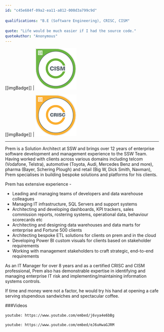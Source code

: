```yaml
---
id: "c45e684f-09a2-ea11-a812-000d3a799c9d"

qualifications: "B.E (Software Engineering), CRISC, CISM"

quote: "Life would be much easier if I had the source code."
quoteAuthor: "Anonymous"
---
```


[[imgBadge]]
| ![CISM.png](../badges/SysAdmin-CISM.png)

[[imgBadge]]
| ![CRISC.png](../badges/SysAdmin-CRISC.png)

---

Prem is a Solution Architect at SSW and brings over 12 years of enterprise software development and management experience to the SSW Team. Having worked with clients across various domains including telcom (Vodafone, Telstra), automotive (Toyota, Audi, Mercedes Benz and more), pharma (Bayer, Schering Plough) and retail (Big W, Dick Smith, Navman), Prem specialises in building bespoke solutions and platforms for his clients. 

Prem has extensive experience -
- Leading and managing teams of developers and data warehouse colleagues 
- Managing IT infrastructure, SQL Servers and support systems
- Architecting and developing dashboards, KPI trackers, sales commission reports, rostering systems, operational data, behaviour scorecards etc
- Architecting and designing data warehouses and data marts for enterprise and Fortune 500 clients
- Architecting bespoke ETL solutions for clients on prem and in the cloud
- Developing Power BI custom visuals for clients based on stakeholder requirements 
- Working with management stakeholders to craft strategic, end-to-end requirements

As an IT Manager for over 8 years and as a certified CRISC and CISM professional, Prem also has demonstrable expertise in identifying and managing enterprise IT risk and implementing/maintaining information systems controls. 

If time and money were not a factor, he would try his hand at opening a cafe serving stupendous sandwiches and spectacular coffee.

###Videos

`youtube: https://www.youtube.com/embed/j6vya4e6bBg`

`youtube: https://www.youtube.com/embed/eJ6uHwaGJRM`
